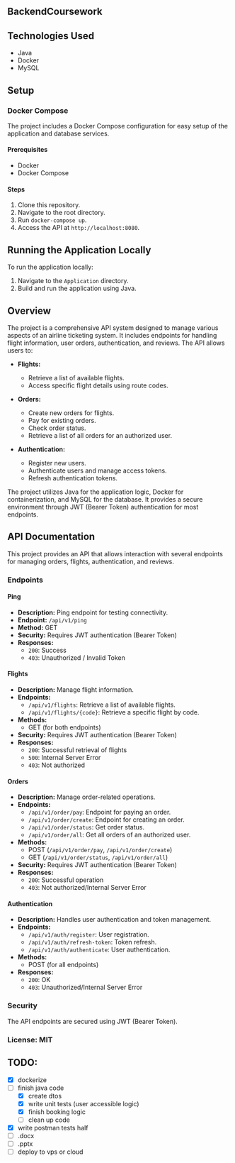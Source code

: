 BackendCoursework
---
## Technologies Used

- Java
- Docker
- MySQL

## Setup

### Docker Compose

The project includes a Docker Compose configuration for easy setup of the application and database services.

#### Prerequisites

- Docker
- Docker Compose

#### Steps

1. Clone this repository.
2. Navigate to the root directory.
3. Run `docker-compose up`.
4. Access the API at `http://localhost:8080`.

## Running the Application Locally

To run the application locally:

1. Navigate to the `Application` directory.
2. Build and run the application using Java.

## Overview

The project is a comprehensive API system designed to manage various aspects of an airline ticketing system. 
It includes endpoints for handling flight information, user orders, authentication, and reviews. 
The API allows users to:

- **Flights:**
  - Retrieve a list of available flights.
  - Access specific flight details using route codes.

- **Orders:**
  - Create new orders for flights.
  - Pay for existing orders.
  - Check order status.
  - Retrieve a list of all orders for an authorized user.

- **Authentication:**
  - Register new users.
  - Authenticate users and manage access tokens.
  - Refresh authentication tokens.

The project utilizes Java for the application logic, Docker for containerization, and MySQL for the database. It provides a secure environment through JWT (Bearer Token) authentication for most endpoints.




## API Documentation

This project provides an API that allows interaction with several endpoints for managing orders, flights, authentication, and reviews.

### Endpoints

#### Ping

- **Description:** Ping endpoint for testing connectivity.
- **Endpoint:** `/api/v1/ping`
- **Method:** GET
- **Security:** Requires JWT authentication (Bearer Token)
- **Responses:**
  - `200`: Success
  - `403`: Unauthorized / Invalid Token

#### Flights

- **Description:** Manage flight information.
- **Endpoints:**
  - `/api/v1/flights`: Retrieve a list of available flights.
  - `/api/v1/flights/{code}`: Retrieve a specific flight by code.
- **Methods:**
  - GET (for both endpoints)
- **Security:** Requires JWT authentication (Bearer Token)
- **Responses:**
  - `200`: Successful retrieval of flights
  - `500`: Internal Server Error
  - `403`: Not authorized

#### Orders

- **Description:** Manage order-related operations.
- **Endpoints:**
  - `/api/v1/order/pay`: Endpoint for paying an order.
  - `/api/v1/order/create`: Endpoint for creating an order.
  - `/api/v1/order/status`: Get order status.
  - `/api/v1/order/all`: Get all orders of an authorized user.
- **Methods:**
  - POST (`/api/v1/order/pay`, `/api/v1/order/create`)
  - GET (`/api/v1/order/status`, `/api/v1/order/all`)
- **Security:** Requires JWT authentication (Bearer Token)
- **Responses:**
  - `200`: Successful operation
  - `403`: Not authorized/Internal Server Error

#### Authentication

- **Description:** Handles user authentication and token management.
- **Endpoints:**
  - `/api/v1/auth/register`: User registration.
  - `/api/v1/auth/refresh-token`: Token refresh.
  - `/api/v1/auth/authenticate`: User authentication.
- **Methods:**
  - POST (for all endpoints)
- **Responses:**
  - `200`: OK
  - `403`: Unauthorized/Internal Server Error

### Security

The API endpoints are secured using JWT (Bearer Token).


### License: MIT
## TODO:
- [x] dockerize
- [ ] finish java code
  - [x] create dtos
  - [x] write unit tests (user accessible logic)
  - [x] finish booking logic
  - [ ] clean up code
- [x] write postman tests half
- [ ] .docx
- [ ] .pptx
- [ ] deploy to vps or cloud

